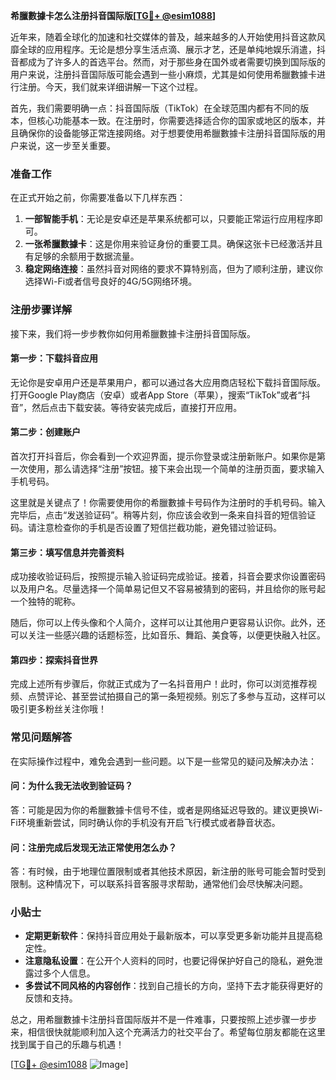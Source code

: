 **希臘數據卡怎么注册抖音国际版[[TG💪+ @esim1088](https://t.me/s/esim1088)]**

近年来，随着全球化的加速和社交媒体的普及，越来越多的人开始使用抖音这款风靡全球的应用程序。无论是想分享生活点滴、展示才艺，还是单纯地娱乐消遣，抖音都成为了许多人的首选平台。然而，对于那些身在国外或者需要切换到国际版的用户来说，注册抖音国际版可能会遇到一些小麻烦，尤其是如何使用希臘數據卡进行注册。今天，我们就来详细讲解一下这个过程。

首先，我们需要明确一点：抖音国际版（TikTok）在全球范围内都有不同的版本，但核心功能基本一致。在注册时，你需要选择适合你的国家或地区的版本，并且确保你的设备能够正常连接网络。对于想要使用希臘數據卡注册抖音国际版的用户来说，这一步至关重要。

### **准备工作**
在正式开始之前，你需要准备以下几样东西：
1. **一部智能手机**：无论是安卓还是苹果系统都可以，只要能正常运行应用程序即可。
2. **一张希臘數據卡**：这是你用来验证身份的重要工具。确保这张卡已经激活并且有足够的余额用于数据流量。
3. **稳定网络连接**：虽然抖音对网络的要求不算特别高，但为了顺利注册，建议你选择Wi-Fi或者信号良好的4G/5G网络环境。

### **注册步骤详解**
接下来，我们将一步步教你如何用希臘數據卡注册抖音国际版。

#### **第一步：下载抖音应用**
无论你是安卓用户还是苹果用户，都可以通过各大应用商店轻松下载抖音国际版。打开Google Play商店（安卓）或者App Store（苹果），搜索“TikTok”或者“抖音”，然后点击下载安装。等待安装完成后，直接打开应用。

#### **第二步：创建账户**
首次打开抖音后，你会看到一个欢迎界面，提示你登录或注册新账户。如果你是第一次使用，那么请选择“注册”按钮。接下来会出现一个简单的注册页面，要求输入手机号码。

这里就是关键点了！你需要使用你的希臘數據卡号码作为注册时的手机号码。输入完毕后，点击“发送验证码”。稍等片刻，你应该会收到一条来自抖音的短信验证码。请注意检查你的手机是否设置了短信拦截功能，避免错过验证码。

#### **第三步：填写信息并完善资料**
成功接收验证码后，按照提示输入验证码完成验证。接着，抖音会要求你设置密码以及用户名。尽量选择一个简单易记但又不容易被猜到的密码，并且给你的账号起一个独特的昵称。

随后，你可以上传头像和个人简介，这样可以让其他用户更容易认识你。此外，还可以关注一些感兴趣的话题标签，比如音乐、舞蹈、美食等，以便更快融入社区。

#### **第四步：探索抖音世界**
完成上述所有步骤后，你就正式成为了一名抖音用户！此时，你可以浏览推荐视频、点赞评论、甚至尝试拍摄自己的第一条短视频。别忘了多参与互动，这样可以吸引更多粉丝关注你哦！

### **常见问题解答**
在实际操作过程中，难免会遇到一些问题。以下是一些常见的疑问及解决办法：

#### **问：为什么我无法收到验证码？**
答：可能是因为你的希臘數據卡信号不佳，或者是网络延迟导致的。建议更换Wi-Fi环境重新尝试，同时确认你的手机没有开启飞行模式或者静音状态。

#### **问：注册完成后发现无法正常使用怎么办？**
答：有时候，由于地理位置限制或者其他技术原因，新注册的账号可能会暂时受到限制。这种情况下，可以联系抖音客服寻求帮助，通常他们会尽快解决问题。

### **小贴士**
- **定期更新软件**：保持抖音应用处于最新版本，可以享受更多新功能并且提高稳定性。
- **注意隐私设置**：在公开个人资料的同时，也要记得保护好自己的隐私，避免泄露过多个人信息。
- **多尝试不同风格的内容创作**：找到自己擅长的方向，坚持下去才能获得更好的反馈和支持。

总之，用希臘數據卡注册抖音国际版并不是一件难事，只要按照上述步骤一步步来，相信很快就能顺利加入这个充满活力的社交平台了。希望每位朋友都能在这里找到属于自己的乐趣与机遇！

[[TG💪+ @esim1088](https://t.me/s/esim1088) ![Image](https://i.postimg.cc/4NQfJmqS/Snipaste-2025-05-13-00-14-12.png)]